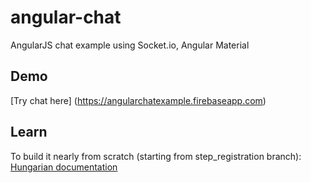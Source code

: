 # angular-chat
AngularJS chat example using Socket.io, Angular Material

## Demo
[Try chat here] (https://angularchatexample.firebaseapp.com)

## Learn
To build it nearly from scratch (starting from step_registration branch): [Hungarian documentation](https://github.com/annatomka/annatomka.github.io/blob/master/_posts/2015-09-23-angularjs-chat-example.md)
